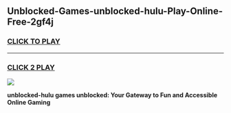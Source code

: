 
## Unblocked-Games-unblocked-hulu-Play-Online-Free-2gf4j
<h3>
<a href="https://premium76.site?title=unblocked-hulu&ref=26A">CLICK TO PLAY</a></h3>
<hr>

<h3>
<a href="https://premium76.site?title=unblocked-hulu&ref=26A">CLICK 2 PLAY</a>
  
</h3>

<a href="https://premium76.site?title=unblocked-hulu&ref=26A"><img src="https://clearcache.store/games.png"></a>


**unblocked-hulu games unblocked: Your Gateway to Fun and Accessible Online Gaming**
